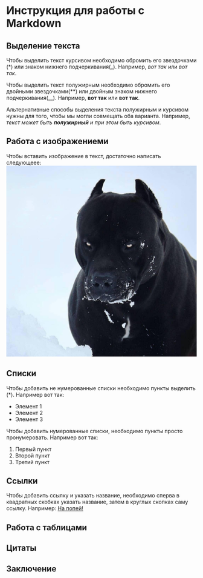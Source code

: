 #  Инструкция для работы с Markdown

## Выделение текста 

Чтобы выделить текст курсивом необходимо обромить его звездочками (*) или знаком нижнего подчеркивания(_). Например, *вот так* или _вот так_.

Чтобы выделить текст полужирным необходимо обромить его двойными звездочками(**) или двойным знаком нижнего подчеркивания(__). Например, **вот так** или __вот так__.

Альтернативные способы выделения текста полужирным и курсивом нужны для того, чтобы мы могли совмещать оба варианта. Например, _текст может быть **полужирный** и при этом быть курсивом_.

## Работа с изображениеми

Чтобы вставить изображение в текст, достаточно написать следующеее:![Это киборг!](cyborg.jpg)

## Списки

Чтобы добавить не нумерованные списки необходимо пункты выделить (*). Например вот так:
* Элемент 1
* Элемент 2
* Элемент 3

Чтобы добавить нумерованные списки, необходимо пункты просто пронумеровать. Например вот так:
1. Первый пункт
2. Второй пункт
3. Третий пункт 

## Ссылки

Чтобы добавить ссылку и указать название, необходимо сперва в квадратных скобках указать название, затем в круглых скопках саму ссылку. Например: [На попей!](https://thedeepestsite.com/ru/?country_code=ru)

## Работа с таблицами 

##  Цитаты

## Заключение